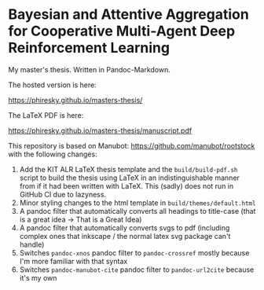 # Bayesian and Attentive Aggregation for Cooperative Multi-Agent Deep Reinforcement Learning

My master's thesis. Written in Pandoc-Markdown.

The hosted version is here:

https://phiresky.github.io/masters-thesis/

The LaTeX PDF is here:

https://phiresky.github.io/masters-thesis/manuscript.pdf

This repository is based on Manubot: https://github.com/manubot/rootstock with
the following changes:

1. Add the KIT ALR LaTeX thesis template and the `build/build-pdf.sh` script to
   build the thesis using LaTeX in an indistinguishable manner from if it had
   been written with LaTeX. This (sadly) does not run in GitHub CI due to
   lazyness.
2. Minor styling changes to the html template in `build/themes/default.html`
3. A pandoc filter that automatically converts all headings to title-case (that
   is a great idea -> That is a Great Idea)
4. A pandoc filter that automatically converts svgs to pdf (including complex
   ones that inkscape / the normal latex svg package can't handle)
5. Switches `pandoc-xnos` pandoc filter to `pandoc-crossref` mostly because I'm
   more familiar with that syntax
6. Switches `pandoc-manubot-cite` pandoc filter to `pandoc-url2cite` because
   it's my own
